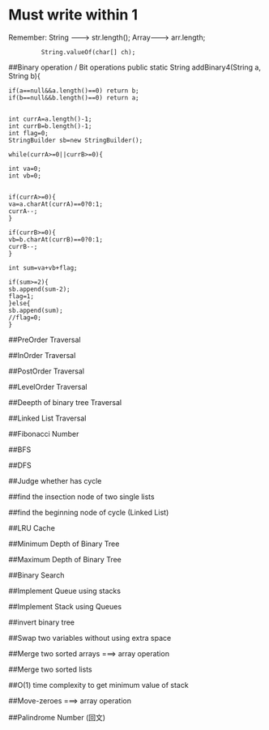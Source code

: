 # Must write within 1

Remember:    String --->  str.length();
			 Array---> arr.length;
			 
			 String.valueOf(char[] ch);


##Binary operation / Bit operations
	public static String addBinary4(String a, String b){

	if(a==null&&a.length()==0) return b;
	if(b==null&&b.length()==0) return a;


	int currA=a.length()-1;
	int currB=b.length()-1;
	int flag=0;
	StringBuilder sb=new StringBuilder();
	
	while(currA>=0||currB>=0){

	int va=0;
	int vb=0;


	if(currA>=0){
	va=a.charAt(currA)==0?0:1;
	currA--;
	}

	if(currB>=0){
	vb=b.charAt(currB)==0?0:1;
	currB--;
	}
	
	int sum=va+vb+flag;

	if(sum>=2){
	sb.append(sum-2);
	flag=1;
	}else{
	sb.append(sum);
	//flag=0;
	}	


##PreOrder Traversal


##InOrder Traversal


##PostOrder Traversal


##LevelOrder Traversal


##Deepth of binary tree Traversal


##Linked List Traversal

##Fibonacci Number

##BFS

##DFS

##Judge whether has cycle

##find the insection node of two single lists

##find the beginning node of cycle (Linked List)

##LRU Cache

##Minimum Depth of Binary Tree

##Maximum Depth of Binary Tree

##Binary Search

##Implement Queue using stacks

##Implement Stack using Queues

##invert binary tree

##Swap two variables without using extra space

##Merge two sorted arrays ===> array operation

##Merge two sorted lists

##O(1) time complexity to get minimum value of stack

##Move-zeroes  ===> array operation

##Palindrome Number (回文)

##
